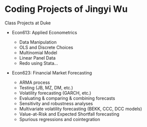 # Coding Projects of Jingyi Wu
Class Projects at Duke

- Econ613: Applied Econometrics 
  - Data Manipulation
  - OLS and Discrete Choices
  - Multinomial Model
  - Linear Panel Data
  - Redo using Stata...
  
- Econ623: Financial Market Forecasting
  - ARMA process
  - Testing (JB, MZ, DM, etc.)
  - Volatility forecasting (GARCH, etc.)
  - Evaluating & comparing & combining forecasts
  - Sensitivity and robustness analyses
  - Multivariate volatility forecasting (BEKK, CCC, DCC models)
  - Value-at-Risk and Expected Shortfall forecasting
  - Spurious regressions and cointegration
